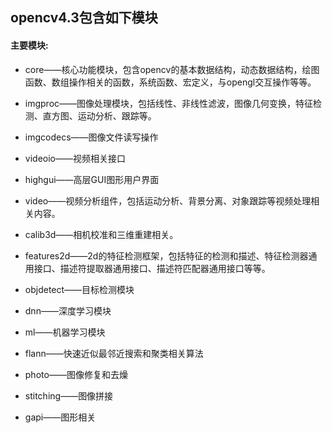 ## opencv4.3包含如下模块

#### 主要模块:

- core——核心功能模块，包含opencv的基本数据结构，动态数据结构，绘图函数、数组操作相关的函数，系统函数、宏定义，与opengl交互操作等等。

- imgproc——图像处理模块，包括线性、非线性滤波，图像几何变换，特征检测、直方图、运动分析、跟踪等。

- imgcodecs——图像文件读写操作

- videoio——视频相关接口

- highgui——高层GUI图形用户界面

- video——视频分析组件，包括运动分析、背景分离、对象跟踪等视频处理相关内容。

- calib3d——相机校准和三维重建相关。

- features2d——2d的特征检测框架，包括特征的检测和描述、特征检测器通用接口、描述符提取器通用接口、描述符匹配器通用接口等等。

- objdetect——目标检测模块

- dnn——深度学习模块

- ml——机器学习模块

- flann——快速近似最邻近搜索和聚类相关算法

- photo——图像修复和去燥

- stitching——图像拼接

- gapi——图形相关